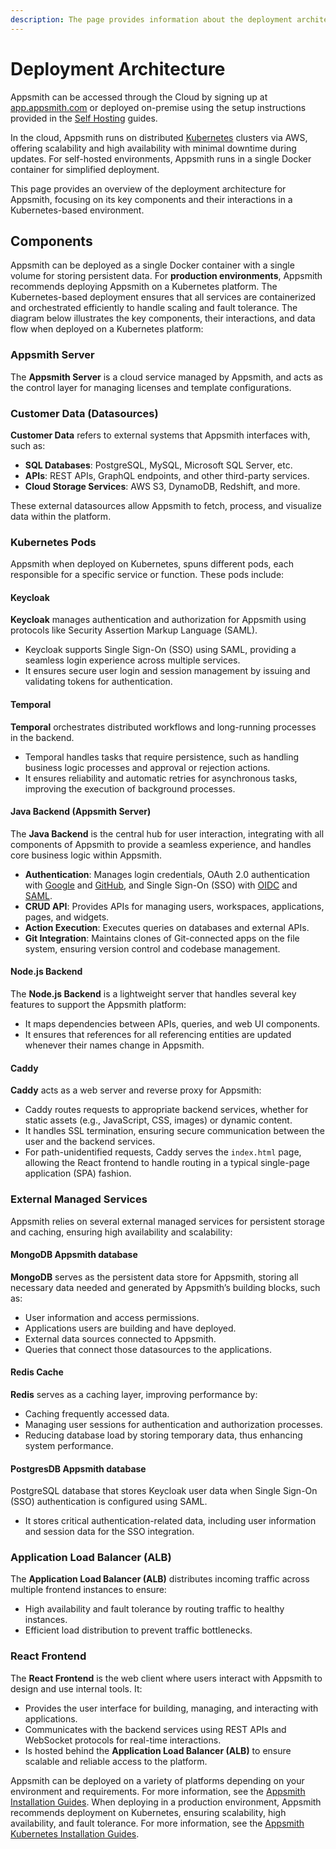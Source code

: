 ```yaml
---
description: The page provides information about the deployment architecture of Appsmith.
---
```


# Deployment Architecture

Appsmith can be accessed through the Cloud by signing up at [app.appsmith.com](https://app.appsmith.com/user/sign-up) or deployed on-premise using the setup instructions provided in the [Self Hosting](/getting-started/setup/installation-guides) guides.

In the cloud, Appsmith runs on distributed [Kubernetes](https://kubernetes.io/docs/concepts/overview/) clusters via AWS, offering scalability and high availability with minimal downtime during updates. For self-hosted environments, Appsmith runs in a single Docker container for simplified deployment.

This page provides an overview of the deployment architecture for Appsmith, focusing on its key components and their interactions in a Kubernetes-based environment.

## Components

Appsmith can be deployed as a single Docker container with a single volume for storing persistent data. For **production environments**, Appsmith recommends deploying Appsmith on a Kubernetes platform. The Kubernetes-based deployment ensures that all services are containerized and orchestrated efficiently to handle scaling and fault tolerance. The diagram below illustrates the key components, their interactions, and data flow when deployed on a Kubernetes platform:

<ZoomImage src="/img/Appsmith_Deployment_Architecture.png" alt="Appsmith Deployment Architecture" caption="Appsmith Deployment Architecture" />

### Appsmith Server 
The **Appsmith Server** is a cloud service managed by Appsmith, and acts as the control layer for managing licenses and template configurations.

### Customer Data (Datasources)
**Customer Data** refers to external systems that Appsmith interfaces with, such as:
- **SQL Databases**: PostgreSQL, MySQL, Microsoft SQL Server, etc.
- **APIs**: REST APIs, GraphQL endpoints, and other third-party services.
- **Cloud Storage Services**: AWS S3, DynamoDB, Redshift, and more.

These external datasources allow Appsmith to fetch, process, and visualize data within the platform.

### Kubernetes Pods

Appsmith when deployed on Kubernetes, spuns different pods, each responsible for a specific service or function. These pods include:

#### Keycloak

**Keycloak** manages authentication and authorization for Appsmith using protocols like Security Assertion Markup Language (SAML).
  - Keycloak supports Single Sign-On (SSO) using SAML, providing a seamless login experience across multiple services.
  - It ensures secure user login and session management by issuing and validating tokens for authentication.

#### Temporal

**Temporal** orchestrates distributed workflows and long-running processes in the backend.
  - Temporal handles tasks that require persistence, such as handling business logic processes and approval or rejection actions.
  - It ensures reliability and automatic retries for asynchronous tasks, improving the execution of background processes.


#### Java Backend (Appsmith Server)

The **Java Backend** is the central hub for user interaction, integrating with all components of Appsmith to provide a seamless experience, and handles core business logic within Appsmith.
  - **Authentication**: Manages login credentials, OAuth 2.0 authentication with [Google](getting-started/setup/instance-configuration/authentication/google-login) and [GitHub](http://localhost:3000/getting-started/setup/instance-configuration/authentication/github-login), and Single Sign-On (SSO) with [OIDC](getting-started/setup/instance-configuration/authentication/openid-connect-oidc) and [SAML](getting-started/setup/instance-configuration/authentication/security-assertion-markup-language-saml).
- **CRUD API**: Provides APIs for managing users, workspaces, applications, pages, and widgets.
- **Action Execution**: Executes queries on databases and external APIs.
- **Git Integration**: Maintains clones of Git-connected apps on the file system, ensuring version control and codebase management.

#### Node.js Backend

The **Node.js Backend** is a lightweight server that handles several key features to support the Appsmith platform:
  - It maps dependencies between APIs, queries, and web UI components.
  - It ensures that references for all referencing entities are updated whenever their names change in Appsmith.

#### Caddy

**Caddy** acts as a web server and reverse proxy for Appsmith:
  - Caddy routes requests to appropriate backend services, whether for static assets (e.g., JavaScript, CSS, images) or dynamic content.
  - It handles SSL termination, ensuring secure communication between the user and the backend services.
  - For path-unidentified requests, Caddy serves the `index.html` page, allowing the React frontend to handle routing in a typical single-page application (SPA) fashion.

### External Managed Services

Appsmith relies on several external managed services for persistent storage and caching, ensuring high availability and scalability:

#### MongoDB Appsmith database

 **MongoDB** serves as the persistent data store for Appsmith, storing all necessary data needed and generated by Appsmith’s building blocks, such as:
  - User information and access permissions.
  - Applications users are building and have deployed.
  - External data sources connected to Appsmith.
  - Queries that connect those datasources to the applications.

#### Redis Cache

**Redis** serves as a caching layer, improving performance by:
  - Caching frequently accessed data.
  - Managing user sessions for authentication and authorization processes.
  - Reducing database load by storing temporary data, thus enhancing system performance.

#### PostgresDB Appsmith database

PostgreSQL database that stores Keycloak user data when Single Sign-On (SSO) authentication is configured using SAML.
  - It stores critical authentication-related data, including user information and session data for the SSO integration.

### Application Load Balancer (ALB)

The **Application Load Balancer (ALB)** distributes incoming traffic across multiple frontend instances to ensure:
- High availability and fault tolerance by routing traffic to healthy instances.
- Efficient load distribution to prevent traffic bottlenecks.

### React Frontend

The **React Frontend** is the web client where users interact with Appsmith to design and use internal tools. It:
- Provides the user interface for building, managing, and interacting with applications.
- Communicates with the backend services using REST APIs and WebSocket protocols for real-time interactions.
- Is hosted behind the **Application Load Balancer (ALB)** to ensure scalable and reliable access to the platform.

Appsmith can be deployed on a variety of platforms depending on your environment and requirements. For more information, see the [Appsmith Installation Guides](/getting-started/setup/installation-guides). When deploying in a production environment, Appsmith recommends deployment on Kubernetes, ensuring scalability, high availability, and fault tolerance. For more information, see the [Appsmith Kubernetes Installation Guides](getting-started/setup/installation-guides/kubernetes).
